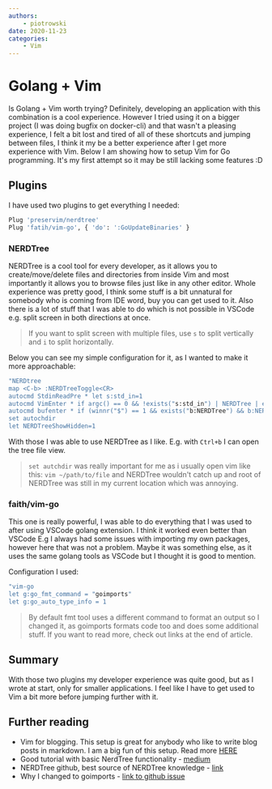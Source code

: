 ```yaml
---
authors: 
    - piotrowski
date: 2020-11-23
categories:
    - Vim
---
```


# Golang + Vim
Is Golang + Vim worth trying? Definitely, developing an application with this combination is a cool experience. However I tried using it on a bigger project (I was doing bugfix on docker-cli) and that wasn't a pleasing experience, I felt a bit lost and tired of all of these shortcuts and jumping between files, I think it my be a better experience after I get more experience with Vim. Below I am showing how to setup Vim for Go programming. It's my first attempt so it may be still lacking some features :D 

<!-- more -->

## Plugins

I have used two plugins to get everything I needed:
```bash
Plug 'preservim/nerdtree'
Plug 'fatih/vim-go', { 'do': ':GoUpdateBinaries' }
``` 

### NERDTree

NERDTree is a cool tool for every developer, as it allows you to create/move/delete files and directories from inside Vim and most importantly it allows you to browse files just like in any other editor. Whole experience was pretty good, I think some stuff is a bit unnatural for somebody who is coming from IDE word, buy you can get used to it. Also there is a lot of stuff that I was able to do which is not possible in VSCode e.g. split screen in both directions at once.

> If you want to split screen with multiple files, use `s` to split vertically and `i` to split horizontally.

Below you can see my simple configuration for it, as I wanted to make it more approachable:

```bash
"NERDtree
map <C-b> :NERDTreeToggle<CR>
autocmd StdinReadPre * let s:std_in=1
autocmd VimEnter * if argc() == 0 && !exists("s:std_in") | NERDTree | endif
autocmd bufenter * if (winnr("$") == 1 && exists("b:NERDTree") && b:NERDTree.isTabTree()) | q | endif
set autochdir
let NERDTreeShowHidden=1
```

With those I was able to use NERDTree as I like. E.g. with `Ctrl+b` I can open the tree file view. 

> `set autchdir` was really important for me as i usually open vim like this: `vim ~/path/to/file` and NERDTree wouldn't catch up and root of NERDTree was still in my current location which was annoying.

### faith/vim-go

This one is really powerful, I was able to do everything that I was used to after using VSCode golang extension. I think it worked even better than VSCode E.g I always had some issues with importing my own packages, however here that was not a problem. Maybe it was something else, as it uses the same golang tools as VSCode but I thought it is good to mention. 

Configuration I used:
```bash
"vim-go
let g:go_fmt_command = "goimports"
let g:go_auto_type_info = 1
```

> By default fmt tool uses a different command to format an output so I changed it, as goimports formats code too and does some additional stuff. If you want to read more, check out links at the end of article.

## Summary

With those two plugins my developer experience was quite good, but as I wrote at start, only for smaller applications. I feel like I have to get used to Vim a bit more before jumping further with it. 

## Further reading

- Vim for blogging. This setup is great for anybody who like to write blog posts in markdown. I am a big fun of this setup. Read more [HERE](/posts/vim/vim-setup-for-blogging/) 
- Good tutorial with basic NerdTree functionality - [medium](https://medium.com/usevim/nerd-tree-guide-bb22c803dcd2)
- NERDTree github, best source of NERDTree knowledge - [link](https://github.com/preservim/nerdtree)
- Why I changed to goimports - [link to github issue](https://github.com/fatih/vim-go/issues/207)

